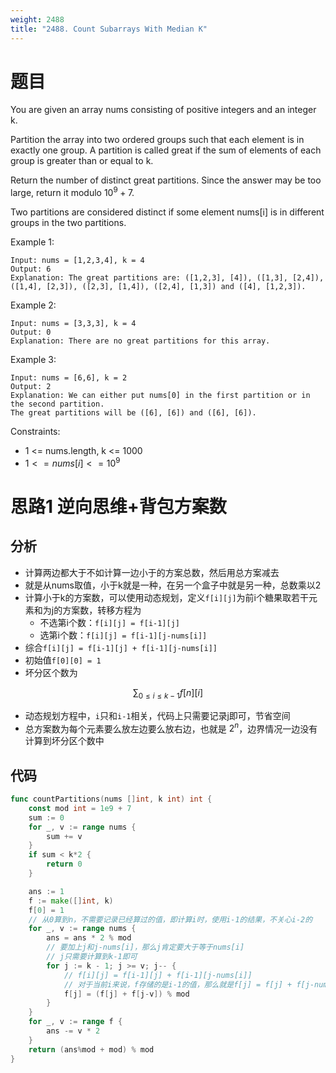```yaml
---
weight: 2488
title: "2488. Count Subarrays With Median K"
---
```


# 题目

You are given an array nums consisting of positive integers and an integer k.

Partition the array into two ordered groups such that each element is in exactly one group. A partition is called great if the sum of elements of each group is greater than or equal to k.

Return the number of distinct great partitions. Since the answer may be too large, return it modulo $10^9 + 7$.

Two partitions are considered distinct if some element nums[i] is in different groups in the two partitions.

Example 1:

```
Input: nums = [1,2,3,4], k = 4
Output: 6
Explanation: The great partitions are: ([1,2,3], [4]), ([1,3], [2,4]), ([1,4], [2,3]), ([2,3], [1,4]), ([2,4], [1,3]) and ([4], [1,2,3]).
```

Example 2:

```
Input: nums = [3,3,3], k = 4
Output: 0
Explanation: There are no great partitions for this array.
```

Example 3:

```
Input: nums = [6,6], k = 2
Output: 2
Explanation: We can either put nums[0] in the first partition or in the second partition.
The great partitions will be ([6], [6]) and ([6], [6]).
```

Constraints:

- 1 <= nums.length, k <= 1000
- $1 <= nums[i] <= 10^9$

# 思路1 逆向思维+背包方案数

## 分析

- 计算两边都大于不如计算一边小于的方案总数，然后用总方案减去
- 就是从nums取值，小于k就是一种，在另一个盒子中就是另一种，总数乘以2
- 计算小于k的方案数，可以使用动态规划，定义`f[i][j]`为前i个糖果取若干元素和为j的方案数，转移方程为
  - 不选第i个数：`f[i][j] = f[i-1][j]`
  - 选第i个数：`f[i][j] = f[i-1][j-nums[i]]`
- 综合`f[i][j] = f[i-1][j] + f[i-1][j-nums[i]]`
- 初始值`f[0][0] = 1`
- 坏分区个数为

$$ \sum_{0 \le i \le k-1} f[n][i] $$

- 动态规划方程中，`i`只和`i-1`相关，代码上只需要记录j即可，节省空间
- 总方案数为每个元素要么放左边要么放右边，也就是 $2^n$，边界情况一边没有计算到坏分区个数中

## 代码

```go
func countPartitions(nums []int, k int) int {
	const mod int = 1e9 + 7
	sum := 0
	for _, v := range nums {
		sum += v
	}
	if sum < k*2 {
		return 0
	}

	ans := 1
	f := make([]int, k)
	f[0] = 1
	// 从0算到n，不需要记录已经算过的值，即计算i时，使用i-1的结果，不关心i-2的
	for _, v := range nums {
		ans = ans * 2 % mod
		// 要加上j和j-nums[i]，那么j肯定要大于等于nums[i]
		// j只需要计算到k-1即可
		for j := k - 1; j >= v; j-- {
			// f[i][j] = f[i-1][j] + f[i-1][j-nums[i]]
			// 对于当前i来说，f存储的是i-1的值，那么就是f[j] = f[j] + f[j-nums[i]]
			f[j] = (f[j] + f[j-v]) % mod
		}
	}
	for _, v := range f {
		ans -= v * 2
	}
	return (ans%mod + mod) % mod
}
```
